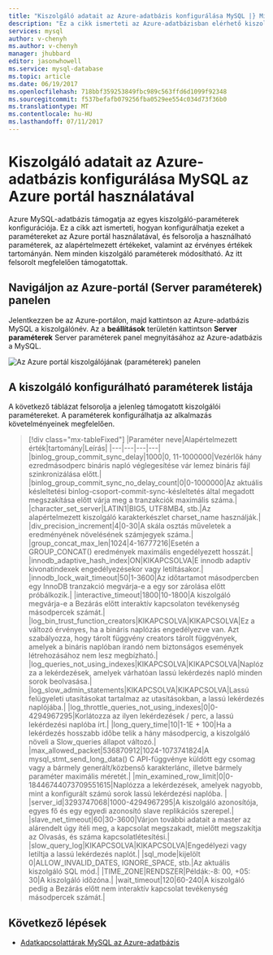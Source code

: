 ```yaml
---
title: "Kiszolgáló adatait az Azure-adatbázis konfigurálása MySQL |} Microsoft Docs"
description: "Ez a cikk ismerteti az Azure-adatbázisban elérhető kiszolgáló paraméterek konfigurálása MySQL az Azure portál használatával."
services: mysql
author: v-chenyh
ms.author: v-chenyh
manager: jhubbard
editor: jasonwhowell
ms.service: mysql-database
ms.topic: article
ms.date: 06/19/2017
ms.openlocfilehash: 718bbf359253849fbc989c563ffd6d1099f92348
ms.sourcegitcommit: f537befafb079256fba0529ee554c034d73f36b0
ms.translationtype: MT
ms.contentlocale: hu-HU
ms.lasthandoff: 07/11/2017
---
```

# <a name="how-to-configure-server-parameters-in-azure-database-for-mysql-using-the-azure-portal"></a>Kiszolgáló adatait az Azure-adatbázis konfigurálása MySQL az Azure portál használatával

Azure MySQL-adatbázis támogatja az egyes kiszolgáló-paraméterek konfigurációja. Ez a cikk azt ismerteti, hogyan konfigurálhatja ezeket a paramétereket az Azure portál használatával, és felsorolja a használható paraméterek, az alapértelmezett értékeket, valamint az érvényes értékek tartományán. Nem minden kiszolgáló paraméterek módosítható. Az itt felsorolt megfelelően támogatottak.

## <a name="navigate-to-server-parameters-blade-on-azure-portal"></a>Navigáljon az Azure-portál (Server paraméterek) panelen

Jelentkezzen be az Azure-portálon, majd kattintson az Azure-adatbázis MySQL a kiszolgálónév. Az a **beállítások** területén kattintson **Server paraméterek** Server paraméterek panel megnyitásához az Azure-adatbázis a MySQL.

![Az Azure portál kiszolgálójának (paraméterek) panelen](./media/howto-server-parameters/auzre-portal-server-parameters.png)

## <a name="list-of-configurable-server-parameters"></a>A kiszolgáló konfigurálható paraméterek listája

A következő táblázat felsorolja a jelenleg támogatott kiszolgálói paramétereket. A paraméterek konfigurálhatja az alkalmazás követelményeinek megfelelően.

> [!div class="mx-tableFixed"]
|Paraméter neve|Alapértelmezett érték|tartomány|Leírás|
|---|---|---|---|
|binlog_group_commit_sync_delay|1000|0, 11-1000000|Vezérlők hány ezredmásodperc bináris napló véglegesítése vár lemez bináris fájl szinkronizálása előtt.|
|binlog_group_commit_sync_no_delay_count|0|0-1000000|Az aktuális késleltetési binlog-csoport-commit-sync-késleltetés által megadott megszakítása előtt várja meg a tranzakciók maximális száma.|
|character_set_server|LATIN1|BIG5, UTF8MB4, stb.|Az alapértelmezett kiszolgáló karakterkészlet charset_name használják.|
|div_precision_increment|4|0-30|A skála osztás műveletek a eredményének növelésének számjegyek száma.|
|group_concat_max_len|1024|4-16777216|Esetén a GROUP_CONCAT() eredmények maximális engedélyezett hosszát.|
|innodb_adaptive_hash_index|ON|KIKAPCSOLVA|E innodb adaptív kivonatindexek engedélyezésekor vagy letiltásakor.|
|innodb_lock_wait_timeout|50|1-3600|Az időtartamot másodpercben egy InnoDB tranzakció megvárja-e a egy sor zárolása előtt próbálkozik.|
|interactive_timeout|1800|10-1800|A kiszolgáló megvárja-e a Bezárás előtt interaktív kapcsolaton tevékenység másodpercek számát.|
|log_bin_trust_function_creators|KIKAPCSOLVA|KIKAPCSOLVA|Ez a változó érvényes, ha a bináris naplózás engedélyezve van. Azt szabályozza, hogy tárolt függvény creators tárolt függvények, amelyek a bináris naplóban írandó nem biztonságos események létrehozásához nem lesz megbízható.|
|log_queries_not_using_indexes|KIKAPCSOLVA|KIKAPCSOLVA|Naplózza a lekérdezések, amelyek várhatóan lassú lekérdezés napló minden sorok beolvasása.|
|log_slow_admin_statements|KIKAPCSOLVA|KIKAPCSOLVA|Lassú felügyeleti utasításokat tartalmaz az utasításokban, a lassú lekérdezés naplójába.|
|log_throttle_queries_not_using_indexes|0|0-4294967295|Korlátozza az ilyen lekérdezések / perc, a lassú lekérdezési naplóba írt.|
|long_query_time|10|1-1E + 100|Ha a lekérdezés hosszabb időbe telik a hány másodpercig, a kiszolgáló növeli a Slow_queries állapot változó.|
|max_allowed_packet|536870912|1024-1073741824|A mysql_stmt_send_long_data() C API-függvénye küldött egy csomag vagy a bármely generált/közbenső karakterlánc, illetve bármely paraméter maximális méretét.|
|min_examined_row_limit|0|0-18446744073709551615|Naplózza a lekérdezések, amelyek nagyobb, mint a konfigurált számú sorok lassú lekérdezési naplóba. |
|server_id|3293747068|1000-4294967295|A kiszolgáló azonosítója, egyes fő és egy egyedi azonosító slave replikációs szerepel.|
|slave_net_timeout|60|30-3600|Várjon további adatait a master az alárendelt úgy ítéli meg, a kapcsolat megszakadt, mielőtt megszakítja az Olvasás, és száma kapcsolatlétesítési.|
|slow_query_log|KIKAPCSOLVA|KIKAPCSOLVA|Engedélyezi vagy letiltja a lassú lekérdezés naplót.|
|sql_mode|kijelölt 0|ALLOW_INVALID_DATES, IGNORE_SPACE, stb.|Az aktuális kiszolgáló SQL mód.|
|TIME_ZONE|RENDSZER|Példák:-8: 00, +05: 30|A kiszolgáló időzóna.|
|wait_timeout|120|60-240|A kiszolgáló pedig a Bezárás előtt nem interaktív kapcsolat tevékenység másodpercek számát.|

## <a name="next-steps"></a>Következő lépések
- [Adatkapcsolattárak MySQL az Azure-adatbázis](concepts-connection-libraries.md)
